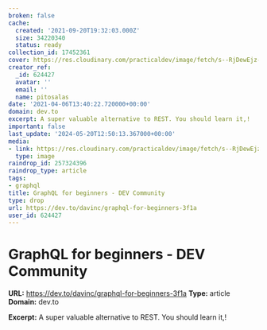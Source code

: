 ```yaml
---
broken: false
cache:
  created: '2021-09-20T19:32:03.000Z'
  size: 34220340
  status: ready
collection_id: 17452361
cover: https://res.cloudinary.com/practicaldev/image/fetch/s--RjDewEjz--/c_imagga_scale,f_auto,fl_progressive,h_500,q_auto,w_1000/https://dev-to-uploads.s3.amazonaws.com/i/ri077rx0yvxun1jaubid.png
creator_ref:
  _id: 624427
  avatar: ''
  email: ''
  name: pitosalas
date: '2021-04-06T13:40:22.720000+00:00'
domain: dev.to
excerpt: A super valuable alternative to REST. You should learn it,!
important: false
last_update: '2024-05-20T12:50:13.367000+00:00'
media:
- link: https://res.cloudinary.com/practicaldev/image/fetch/s--RjDewEjz--/c_imagga_scale,f_auto,fl_progressive,h_500,q_auto,w_1000/https://dev-to-uploads.s3.amazonaws.com/i/ri077rx0yvxun1jaubid.png
  type: image
raindrop_id: 257324396
raindrop_type: article
tags:
- graphql
title: GraphQL for beginners - DEV Community
type: drop
url: https://dev.to/davinc/graphql-for-beginners-3f1a
user_id: 624427
---
```


# GraphQL for beginners - DEV Community

**URL:** https://dev.to/davinc/graphql-for-beginners-3f1a
**Type:** article
**Domain:** dev.to

**Excerpt:** A super valuable alternative to REST. You should learn it,!
